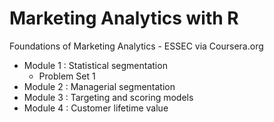 # Marketing Analytics with R
Foundations of Marketing Analytics - ESSEC via Coursera.org

- Module 1 : Statistical segmentation
    - Problem Set 1  
- Module 2 : Managerial segmentation
- Module 3 : Targeting and scoring models
- Module 4 : Customer lifetime value
